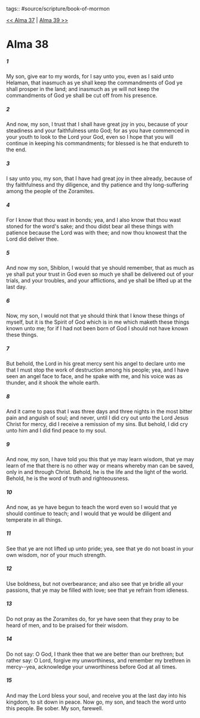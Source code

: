 tags:: #source/scripture/book-of-mormon

[<< Alma 37](/book-of-mormon/09_Alma/Alma_37.md) | [Alma 39 >>](/book-of-mormon/09_Alma/Alma_39.md)

# Alma 38

##### 1

My son, give ear to my words, for I say unto you, even as I said unto Helaman, that inasmuch as ye shall keep the commandments of God ye shall prosper in the land; and inasmuch as ye will not keep the commandments of God ye shall be cut off from his presence.

##### 2

And now, my son, I trust that I shall have great joy in you, because of your steadiness and your faithfulness unto God; for as you have commenced in your youth to look to the Lord your God, even so I hope that you will continue in keeping his commandments; for blessed is he that endureth to the end.

##### 3

I say unto you, my son, that I have had great joy in thee already, because of thy faithfulness and thy diligence, and thy patience and thy long-suffering among the people of the Zoramites.

##### 4

For I know that thou wast in bonds; yea, and I also know that thou wast stoned for the word's sake; and thou didst bear all these things with patience because the Lord was with thee; and now thou knowest that the Lord did deliver thee.

##### 5

And now my son, Shiblon, I would that ye should remember, that as much as ye shall put your trust in God even so much ye shall be delivered out of your trials, and your troubles, and your afflictions, and ye shall be lifted up at the last day.

##### 6

Now, my son, I would not that ye should think that I know these things of myself, but it is the Spirit of God which is in me which maketh these things known unto me; for if I had not been born of God I should not have known these things.

##### 7

But behold, the Lord in his great mercy sent his angel to declare unto me that I must stop the work of destruction among his people; yea, and I have seen an angel face to face, and he spake with me, and his voice was as thunder, and it shook the whole earth.

##### 8

And it came to pass that I was three days and three nights in the most bitter pain and anguish of soul; and never, until I did cry out unto the Lord Jesus Christ for mercy, did I receive a remission of my sins. But behold, I did cry unto him and I did find peace to my soul.

##### 9

And now, my son, I have told you this that ye may learn wisdom, that ye may learn of me that there is no other way or means whereby man can be saved, only in and through Christ. Behold, he is the life and the light of the world. Behold, he is the word of truth and righteousness.

##### 10

And now, as ye have begun to teach the word even so I would that ye should continue to teach; and I would that ye would be diligent and temperate in all things.

##### 11

See that ye are not lifted up unto pride; yea, see that ye do not boast in your own wisdom, nor of your much strength.

##### 12

Use boldness, but not overbearance; and also see that ye bridle all your passions, that ye may be filled with love; see that ye refrain from idleness.

##### 13

Do not pray as the Zoramites do, for ye have seen that they pray to be heard of men, and to be praised for their wisdom.

##### 14

Do not say: O God, I thank thee that we are better than our brethren; but rather say: O Lord, forgive my unworthiness, and remember my brethren in mercy--yea, acknowledge your unworthiness before God at all times.

##### 15

And may the Lord bless your soul, and receive you at the last day into his kingdom, to sit down in peace. Now go, my son, and teach the word unto this people. Be sober. My son, farewell.
